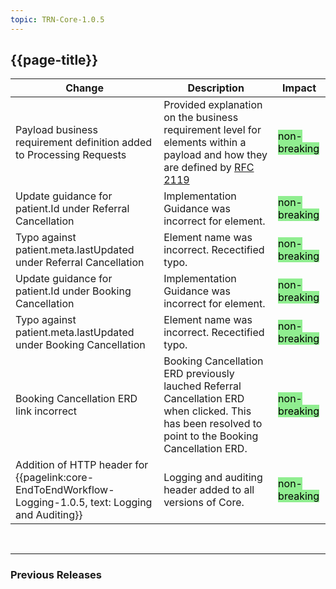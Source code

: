 ```yaml
---
topic: TRN-Core-1.0.5
---
```


## {{page-title}}

| Change                                   | Description                            | Impact                          | 
|------------------------------------------|----------------------------------------|---------------------------------|
| Payload business requirement definition added to Processing Requests         | Provided explanation on the business requirement level for elements within a payload and how they are defined by [RFC 2119](https://datatracker.ietf.org/doc/html/rfc2119) | <mark style="background-color: LightGreen">non-breaking</mark>  |
| Update guidance for patient.Id under Referral Cancellation         | Implementation Guidance was incorrect for element.| <mark style="background-color: LightGreen">non-breaking</mark>  |
| Typo against patient.meta.lastUpdated under Referral Cancellation         | Element name was incorrect. Recectified typo.| <mark style="background-color: LightGreen">non-breaking</mark>  |
| Update guidance for patient.Id under Booking Cancellation         | Implementation Guidance was incorrect for element.| <mark style="background-color: LightGreen">non-breaking</mark>  |
| Typo against patient.meta.lastUpdated under Booking Cancellation         | Element name was incorrect. Recectified typo.| <mark style="background-color: LightGreen">non-breaking</mark>  |
| Booking Cancellation ERD link incorrect        | Booking Cancellation ERD previously lauched Referral Cancellation ERD when clicked. This has been resolved to point to the Booking Cancellation ERD. | <mark style="background-color: LightGreen">non-breaking</mark>  |
| Addition of HTTP header for {{pagelink:core-EndToEndWorkflow-Logging-1.0.5, text: Logging and Auditing}} | Logging and auditing header added to all versions of Core. | <mark style="background-color: LightGreen">non-breaking</mark>  |

<br>
<hr>

### Previous Releases